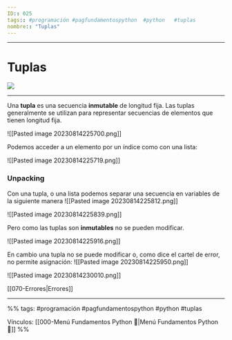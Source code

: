 ```yaml
---
ID:: 025
tags:: #programación #pagfundamentospython  #python   #tuplas
nombre:: "Tuplas"
---
```

___
# Tuplas
![](https://youtu.be/EVZ7HRUBDc4?t=1135)

___
Una **tupla** es una secuencia **inmutable** de longitud fija. Las tuplas generalmente se utilizan para representar secuencias de elementos que tienen longitud fija.

![[Pasted image 20230814225700.png]]

Podemos acceder a un elemento por un índice como con una lista:

![[Pasted image 20230814225719.png]]

### Unpacking

Con una tupla, o una lista podemos separar una secuencia en variables de la siguiente manera
![[Pasted image 20230814225812.png]]


![[Pasted image 20230814225839.png]]

Pero como las tuplas son **inmutables** no se pueden modificar.

![[Pasted image 20230814225916.png]]

En cambio una tupla no se puede modificar o, como dice el cartel de error, no permite asignación:
![[Pasted image 20230814225950.png]]

![[Pasted image 20230814230010.png]]

[[070-Errores|Errores]]

___

%%
tags:  #programación #pagfundamentospython #python   #tuplas

Vínculos:   [[000-Menú Fundamentos Python 📃|Menú Fundamentos Python 📃]]
%%